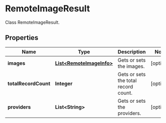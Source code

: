 

# RemoteImageResult

Class RemoteImageResult.

## Properties

| Name | Type | Description | Notes |
|------------ | ------------- | ------------- | -------------|
|**images** | [**List&lt;RemoteImageInfo&gt;**](RemoteImageInfo.md) | Gets or sets the images. |  [optional] |
|**totalRecordCount** | **Integer** | Gets or sets the total record count. |  [optional] |
|**providers** | **List&lt;String&gt;** | Gets or sets the providers. |  [optional] |



